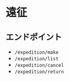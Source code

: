 # 遠征

## エンドポイント
- `/expedition/make`
- `/expedition/list`
- `/expedition/cancel`
- `/expedition/return`
